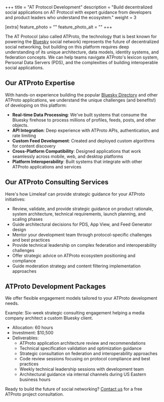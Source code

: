 +++
title = "AT Protocol Development"
description = "Build decentralized social applications on AT Protocol with expert guidance from developers and product leaders who understand the ecosystem."
weight = 3

[extra]
feature_photo = ""
feature_photo_alt = ""
+++

The AT Protocol (also called ATProto, the technology that is best known for powering the [Bluesky](https://bsky.app) social network) represents the future of decentralized social networking, but building on this platform requires deep understanding of its unique architecture, data models, identity systems, and federation concepts. We can help teams navigate ATProto's lexicon system, Personal Data Servers (PDS), and the complexities of building interoperable social applications.

<!-- more -->

## Our ATProto Expertise

With hands-on experience building the popular [Bluesky Directory](https://blueskydirectory.com) and other ATProto applications, we understand the unique challenges (and benefits!) of developing on this platform:

- **Real-time Data Processing**: We've built systems that consume the Bluesky firehose to process millions of profiles, feeds, posts, and other objects.
- **API Integration**: Deep experience with ATProto APIs, authentication, and rate limiting
- **Custom Feed Development**: Created and deployed custom algorithms for content discovery
- **Cross-Platform Compatibility**: Designed applications that work seamlessly across mobile, web, and desktop platforms
- **Platform Interoperability**: Built systems that integrate with other ATProto applications and services

## Our ATProto Consulting Services

Here's how Limeleaf can provide strategic guidance for your ATProto initiatives:

- Review, validate, and provide strategic guidance on product rationale, system architecture, technical requirements, launch planning, and scaling phases
- Guide architectural decisions for PDS, App View, and Feed Generator design
- Mentor your development team through protocol-specific challenges and best practices
- Provide technical leadership on complex federation and interoperability challenges
- Offer strategic advice on ATProto ecosystem positioning and compliance
- Guide moderation strategy and content filtering implementation approaches

## ATProto Development Packages

We offer flexible engagement models tailored to your ATProto development needs.

Example: Six-week strategic consulting engagement helping a media company architect a custom Bluesky client.

- Allocation: 60 hours
- Investment: $10,500
- Deliverables:
  - ATProto application architecture review and recommendations
  - Technical specification validation and optimization guidance
  - Strategic consultation on federation and interoperability approaches
  - Code review sessions focusing on protocol compliance and best practices
  - Weekly technical leadership sessions with development team
  - Architectural guidance via internal channels during US Eastern business hours

Ready to build the future of social networking? [Contact us](/contact/ "Contact us") for a free ATProto project consultation.